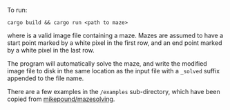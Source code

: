 To run:
```
cargo build && cargo run <path to maze>
```
where <path to maze> is a valid image file containing a maze.  Mazes are assumed to have a start point marked by a white pixel in the first row, and an end point marked by a white pixel in the last row.

The program will automatically solve the maze, and write the modified image file to disk in the same location as the input file with a `_solved` suffix appended to the file name.

There are a few examples in the `/examples` sub-directory, which have been copied from [mikepound/mazesolving](https://github.com/mikepound/mazesolving).
